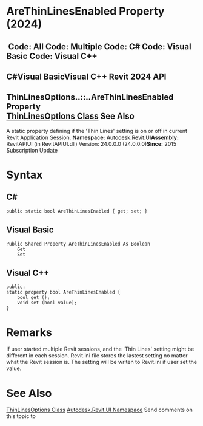 # AreThinLinesEnabled Property (2024)

﻿
 Code: All Code: Multiple Code: C# Code: Visual Basic Code: Visual C++   
---  
C#Visual BasicVisual C++
Revit 2024 API  
---  
ThinLinesOptions..::..AreThinLinesEnabled Property   
[ThinLinesOptions Class](1d348cae-3e60-f890-5262-da795d927ea4.md "ThinLinesOptions Class") See Also  
---  
A static property defining if the 'Thin Lines' setting is on or off in current Revit Application Session. 
**Namespace:** [Autodesk.Revit.UI](e86fd90a-8957-02a6-da7f-ced248966e3e.md "Autodesk.Revit.UI Namespace")**Assembly:** RevitAPIUI (in RevitAPIUI.dll) Version: 24.0.0.0 (24.0.0.0)**Since:** 2015 Subscription Update 
# Syntax
C#  
---  
```text
public static bool AreThinLinesEnabled { get; set; }
```
  
Visual Basic  
---  
```text
Public Shared Property AreThinLinesEnabled As Boolean
	Get
	Set
```
  
Visual C++  
---  
```text
public:
static property bool AreThinLinesEnabled {
	bool get ();
	void set (bool value);
}
```
  
# Remarks
If user started multiple Revit sessions, and the 'Thin Lines' setting might be different in each session. Revit.ini file stores the lastest setting no matter what the Revit session is. The setting will be writen to Revit.ini if user set the value. 
# See Also
[ThinLinesOptions Class](1d348cae-3e60-f890-5262-da795d927ea4.md "ThinLinesOptions Class")
[Autodesk.Revit.UI Namespace](e86fd90a-8957-02a6-da7f-ced248966e3e.md "Autodesk.Revit.UI Namespace")
Send comments on this topic to 